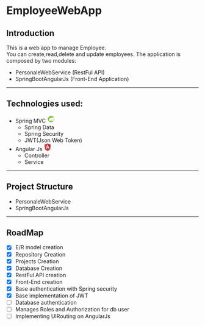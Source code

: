 # EmployeeWebApp

## Introduction

This is a web app to manage Employee.<br>
You can create,read,delete and update employees.
The application is composed by two modules:

- PersonaleWebService (RestFul API)
- SpringBootAngularJs (Front-End Application)

---
## Technologies used:
- Spring MVC <img src="https://github.com/diegoDeveloper00/EmployeeWebApp/blob/master/spring-logo.png" width="20" height="20">
   - Spring Data 
    - Spring Security
     - JWT(Json Web Token)
- Angular Js <img src="https://github.com/diegoDeveloper00/EmployeeWebApp/blob/master/angular-logo.png" width="20" height="20">
  - Controller
   - Service
---

## Project Structure

- PersonaleWebService 
- SpringBootAngularJs

---
## RoadMap

- [x] E/R model creation
- [x] Repository Creation
- [x] Projects Creation
- [x] Database Creation
- [x] RestFul API creation
- [x] Front-End creation
- [x] Base authentication with Spring security
- [x] Base implementation of JWT
- [ ] Database authentication
- [ ] Manages Roles and Authorization for db user
- [ ] Implementing UIRouting on AngularJs

